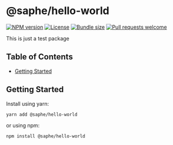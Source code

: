 # @saphe/hello-world

[![NPM version](https://img.shields.io/npm/v/@saphe/hello-world?style=flat-square)](https://npmjs.com/@saphe/hello-world)
[![License](https://img.shields.io/npm/l/@saphe/hello-world?style=flat-square)](https://github.com/saphewilliam/saphe-packages/blob/main/LICENSE)
[![Bundle size](https://img.shields.io/bundlephobia/minzip/@saphe/hello-world?style=flat-square)](https://bundlephobia.com/package/@saphe/hello-world)
[![Pull requests welcome](https://img.shields.io/badge/PRs-welcome-brightgreen.svg?style=flat-square)](https://github.com/saphewilliam/saphe-packages/blob/main/CONTRIBUTING.md)

This is just a test package

## Table of Contents

- [Getting Started](#getting-started)


## Getting Started

Install using yarn:

```sh
yarn add @saphe/hello-world
```

or using npm:

```sh
npm install @saphe/hello-world
```

<!-- END AUTO-GENERATED: Add custom documentation after this comment -->
